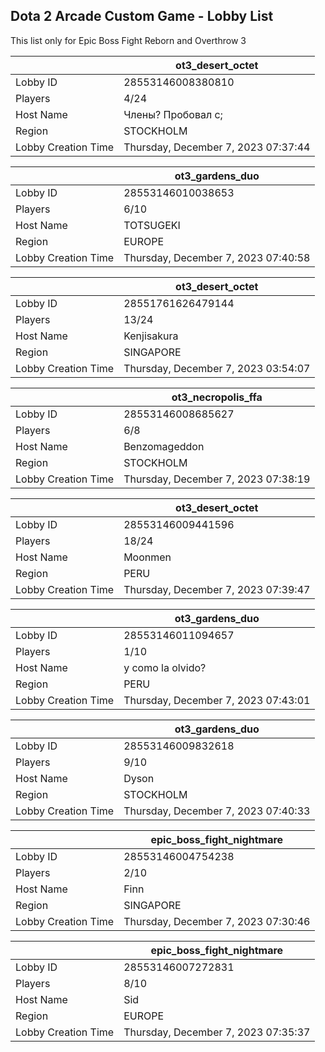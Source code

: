 ## Dota 2 Arcade Custom Game - Lobby List

This list only for Epic Boss Fight Reborn and Overthrow 3

|  | ot3_desert_octet |
| ------ | ------ |
| Lobby ID | 28553146008380810 |
| Players | 4/24 |
| Host Name | Члены? Пробовал с; |
| Region | STOCKHOLM |
| Lobby Creation Time | Thursday, December 7, 2023 07:37:44 |


|  | ot3_gardens_duo |
| ------ | ------ |
| Lobby ID | 28553146010038653 |
| Players | 6/10 |
| Host Name | TOTSUGEKI |
| Region | EUROPE |
| Lobby Creation Time | Thursday, December 7, 2023 07:40:58 |


|  | ot3_desert_octet |
| ------ | ------ |
| Lobby ID | 28551761626479144 |
| Players | 13/24 |
| Host Name | Kenjisakura |
| Region | SINGAPORE |
| Lobby Creation Time | Thursday, December 7, 2023 03:54:07 |


|  | ot3_necropolis_ffa |
| ------ | ------ |
| Lobby ID | 28553146008685627 |
| Players | 6/8 |
| Host Name | Benzomageddon |
| Region | STOCKHOLM |
| Lobby Creation Time | Thursday, December 7, 2023 07:38:19 |


|  | ot3_desert_octet |
| ------ | ------ |
| Lobby ID | 28553146009441596 |
| Players | 18/24 |
| Host Name | Moonmen |
| Region | PERU |
| Lobby Creation Time | Thursday, December 7, 2023 07:39:47 |


|  | ot3_gardens_duo |
| ------ | ------ |
| Lobby ID | 28553146011094657 |
| Players | 1/10 |
| Host Name | y como la olvido? |
| Region | PERU |
| Lobby Creation Time | Thursday, December 7, 2023 07:43:01 |


|  | ot3_gardens_duo |
| ------ | ------ |
| Lobby ID | 28553146009832618 |
| Players | 9/10 |
| Host Name | Dyson |
| Region | STOCKHOLM |
| Lobby Creation Time | Thursday, December 7, 2023 07:40:33 |


|  | epic_boss_fight_nightmare |
| ------ | ------ |
| Lobby ID | 28553146004754238 |
| Players | 2/10 |
| Host Name | Finn |
| Region | SINGAPORE |
| Lobby Creation Time | Thursday, December 7, 2023 07:30:46 |


|  | epic_boss_fight_nightmare |
| ------ | ------ |
| Lobby ID | 28553146007272831 |
| Players | 8/10 |
| Host Name | Sid |
| Region | EUROPE |
| Lobby Creation Time | Thursday, December 7, 2023 07:35:37 |


